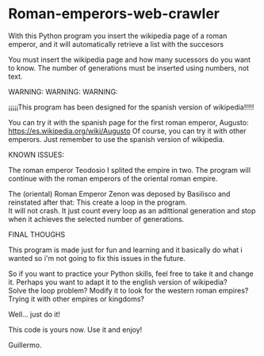 # Roman-emperors-web-crawler
With this Python program you insert the wikipedia page of a roman emperor, and it will automatically retrieve a list with the succesors

You must insert the wikipedia page and how many sucessors do you want to know.
The number of generations must be inserted using numbers, not text.

WARNING: 
WARNING:
WARNING:

¡¡¡¡¡This program has been designed for the spanish version of wikipedia!!!!!

You can try it with the spanish page for the first roman emperor, Augusto:  https://es.wikipedia.org/wiki/Augusto
Of course, you can try it with other emperors.  Just remember to use the spanish version of wikipedia.


KNOWN ISSUES:

The roman emperor Teodosio I splited the empire in two. The program will continue with the roman emperors of the oriental roman empire.

The (oriental) Roman Emperor Zenon was deposed by Basilisco and reinstated after that: This create a loop in the program.  
It will not crash. It just count every loop as an adittional generation and stop when it achieves the selected number of generations.


FINAL THOUGHS

This program is made just for fun and learning and it basically do what i wanted so i'm not going to fix this issues in the future.

So if you want to practice your Python skills, feel free to take it and change it. 
Perhaps you want to adapt it to the english version of wikipedia?  
Solve the loop problem?
Modify it to look for the western roman empires?
Trying it with other empires or kingdoms?

Well... just do it!

This code is yours now.  Use it and enjoy!


Guillermo.
